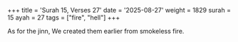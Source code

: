 +++
title = 'Surah 15, Verses 27'
date = '2025-08-27'
weight = 1829
surah = 15
ayah = 27
tags = ["fire", "hell"]
+++

As for the jinn, We created them earlier from smokeless fire.